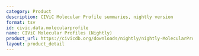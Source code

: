 ```yaml
---
category: Product
description: CIViC Molecular Profile summaries, nightly version
format: tsv
id: civic.data.molecularprofile
name: CIViC Molecular Profiles (Nightly)
product_url: https://civicdb.org/downloads/nightly/nightly-MolecularProfileSummaries.tsv
layout: product_detail
---
```

